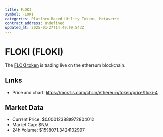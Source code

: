 ```yaml
---
title: FLOKI
symbol: FLOKI
categories: Platform-Based Utility Tokens, Metaverse
contract_address: undefined
updated_at: 2025-01-27T14:49:09.543Z
---
```


# FLOKI (FLOKI)
The [FLOKI token](https://moralis.com/chain/ethereum/token/price/floki-4) is trading live on the ethereum blockchain.

## Links
- Price and chart: https://moralis.com/chain/ethereum/token/price/floki-4

## Market Data
- Current Price: $0.000123889972804013
- Market Cap: $N/A
- 24h Volume: $1598071.3424102997
